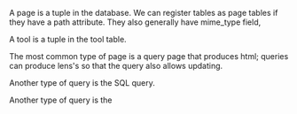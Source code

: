 
A page is a tuple in the database.
We can register tables as page tables if they have a path attribute. They also generally have mime_type field, 

A tool is a tuple in the tool table.

The most common type of page is a query page that produces html; queries can produce lens's so that the query also allows updating.

Another type of query is the SQL query.

Another type of query is the 